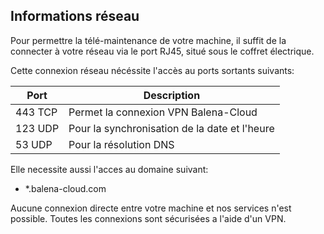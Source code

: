 ## Informations réseau

Pour permettre la télé-maintenance de votre machine, il suffit de la connecter à votre réseau via le port RJ45, situé sous le coffret électrique.

Cette connexion réseau nécéssite l'accès au ports sortants suivants:

| Port | Description |
| --- | --- |
| 443 TCP | Permet la connexion VPN Balena-Cloud |
| 123 UDP | Pour la synchronisation de la date et l'heure |
| 53 UDP | Pour la résolution DNS |

Elle necessite aussi l'acces au domaine suivant:

- *.balena-cloud.com

Aucune connexion directe entre votre machine et nos services n'est possible. Toutes les connexions sont sécurisées a l'aide d'un VPN.
